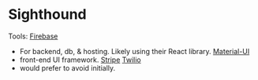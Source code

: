 # Sighthound

Tools:
[Firebase](https://firebase.google.com/docs/)
  - For backend, db, & hosting. Likely using their React library.
[Material-UI](https://www.npmjs.com/package/material-ui)
  - front-end UI framework.
[Stripe](https://stripe.com/subscriptions)
[Twilio](https://www.twilio.com/docs/libraries/node)
  - would prefer to avoid initially.
